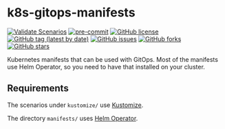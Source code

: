 # k8s-gitops-manifests

[![Validate Scenarios](https://github.com/bcochofel/k8s-gitops-manifests/workflows/Validate%20Scenarios/badge.svg)](https://github.com/bcochofel/k8s-gitops-manifests/blob/master/.github/workflows/validate.yml)
[![pre-commit](https://img.shields.io/badge/pre--commit-enabled-brightgreen?logo=pre-commit&logoColor=white)](https://github.com/pre-commit/pre-commit)
[![GitHub license](https://img.shields.io/github/license/bcochofel/k8s-gitops-manifests.svg)](https://github.com/bcochofel/k8s-gitops-manifests/blob/master/LICENSE)
[![GitHub tag (latest by date)](https://img.shields.io/github/v/tag/bcochofel/k8s-gitops-manifests)](https://github.com/bcochofel/k8s-gitops-manifests/tags)
[![GitHub issues](https://img.shields.io/github/issues/bcochofel/k8s-gitops-manifests.svg)](https://github.com/bcochofel/k8s-gitops-manifests/issues/)
[![GitHub forks](https://img.shields.io/github/forks/bcochofel/k8s-gitops-manifests.svg?style=social&label=Fork&maxAge=2592000)](https://github.com/bcochofel/k8s-gitops-manifests/network/)
[![GitHub stars](https://img.shields.io/github/stars/bcochofel/k8s-gitops-manifests.svg?style=social&label=Star&maxAge=2592000)](https://github.com/bcochofel/k8s-gitops-manifests/stargazers/)

Kubernetes manifests that can be used with GitOps.
Most of the manifests use Helm Operator, so you need to have that installed on your cluster.

## Requirements

The scenarios under `kustomize/` use [Kustomize](https://github.com/kubernetes-sigs/kustomize).

The directory `manifests/` uses [Helm Operator](https://github.com/fluxcd/helm-operator).
